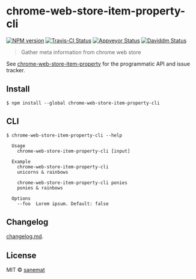 # chrome-web-store-item-property-cli

[![NPM version][npm-image]][npm-url] [![Travis-CI Status][travis-image]][travis-url] [![Appveyor Status][appveyor-image]][appveyor-url] [![Daviddm Status][daviddm-image]][daviddm-url]

> Gather meta information from chrome web store

See [chrome-web-store-item-property](https://github.com/pandawing/node-chrome-web-store-item-property) for the programmatic API and issue tracker.

## Install

```
$ npm install --global chrome-web-store-item-property-cli
```


## CLI

```
$ chrome-web-store-item-property-cli --help

  Usage
    chrome-web-store-item-property-cli [input]

  Example
    chrome-web-store-item-property-cli
    unicorns & rainbows

    chrome-web-store-item-property-cli ponies
    ponies & rainbows

  Options
    --foo  Lorem ipsum. Default: false
```


## Changelog

[changelog.md](./changelog.md).


## License

MIT © [sanemat](http://sane.jp)


[travis-url]: https://travis-ci.org/sanemat/chrome-web-store-item-property-cli
[travis-image]: https://img.shields.io/travis/sanemat/chrome-web-store-item-property-cli/master.svg?style=flat-square&label=travis
[appveyor-url]: https://ci.appveyor.com/project/sanemat/chrome-web-store-item-property-cli/branch/master
[appveyor-image]: https://img.shields.io/appveyor/ci/sanemat/chrome-web-store-item-property-cli/master.svg?style=flat-square&label=appveyor
[npm-url]: https://npmjs.org/package/chrome-web-store-item-property-cli
[npm-image]: https://img.shields.io/npm/v/chrome-web-store-item-property-cli.svg?style=flat-square
[daviddm-url]: https://david-dm.org/sanemat/chrome-web-store-item-property-cli
[daviddm-image]: https://img.shields.io/david/sanemat/chrome-web-store-item-property-cli.svg?style=flat-square
